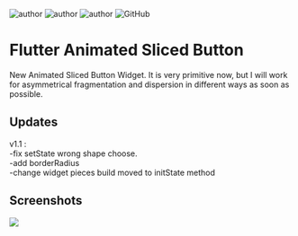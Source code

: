 ![author](https://img.shields.io/badge/AUTHOR-EMRE%20UTKU%20UYGUC-red)
![author](https://img.shields.io/badge/CONTACT-emreuyguc@gmail.com-yellowgreen)
![author](https://img.shields.io/badge/-FLUTTER-blue)
![GitHub](https://img.shields.io/github/license/emreuyguc/Flutter_animated_sliced_button)

# Flutter Animated Sliced Button

New Animated Sliced Button Widget.
It is very primitive now, but I will work for asymmetrical fragmentation and dispersion in different ways as soon as possible.

## Updates
v1.1 :  
-fix setState wrong shape choose.  
    -add borderRadius  
    -change widget pieces build moved to initState method

## Screenshots

![](https://i.ibb.co/1MgQQxY/ezgif-6-a2789b51f4b6.gif)

